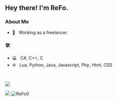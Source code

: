 <h2> Hey there! I'm ReFo.</h2>

<h3> About Me </h3>

- 💼 &nbsp; Working as a freelancer.

<h3>🛠</h3>

- 💻 &nbsp; C#, C++, C
- 🌐 &nbsp; Lua, Python, Java, Javascript, Php, Html, CSS

<br/>

<a href=""> <img align="center" src="https://github-readme-stats-sigma-five.vercel.app/api/top-langs/?username=ReFo0&theme=react&line_height=50&hide=css"/> </a>

<picture>
<source
  srcset="https://github-readme-stats.vercel.app/api?username=refo0&show_icons=true&theme=dark"
  media="(prefers-color-scheme: dark)"
/>
<source
  srcset="https://github-readme-stats.vercel.app/api?username=refo0&show_icons=true"
  media="(prefers-color-scheme: light), (prefers-color-scheme: no-preference)"
/>
<img src="https://github-readme-stats.vercel.app/api?username=refo0&show_icons=true" />
</picture>


<img src="https://komarev.com/ghpvc/?username=ReFo0&label=Visitors&color=351c75" alt="ReFo0" />
